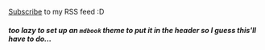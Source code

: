 [Subscribe](https://t1mbits.github.io/blog/rss.xml) to my RSS feed :D

##### too lazy to set up an `mdbook` theme to put it in the header so I guess this'll have to do...